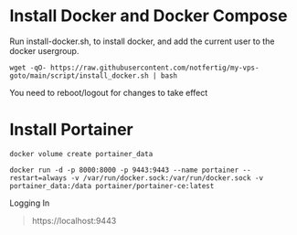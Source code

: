 # Install Docker and Docker Compose


Run install-docker.sh, to install docker, and add the current user to the docker usergroup.
```
wget -qO- https://raw.githubusercontent.com/notfertig/my-vps-goto/main/script/install_docker.sh | bash
```
You need to reboot/logout for changes to take effect


# Install Portainer

```
docker volume create portainer_data
```
```
docker run -d -p 8000:8000 -p 9443:9443 --name portainer --restart=always -v /var/run/docker.sock:/var/run/docker.sock -v portainer_data:/data portainer/portainer-ce:latest
```


Logging In
> https://localhost:9443